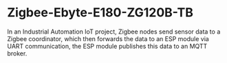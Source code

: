 # Zigbee-Ebyte-E180-ZG120B-TB
In an Industrial Automation IoT project, Zigbee nodes send sensor data to a Zigbee coordinator, which then forwards the data to an ESP module via UART communication, the ESP module publishes this data to an MQTT broker. 